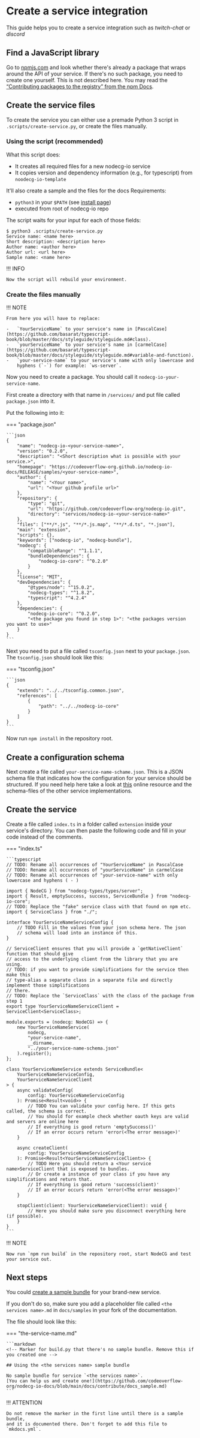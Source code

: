 # Create a service integration

This guide helps you to create a service integration such as _twitch-chat_ or
_discord_

## Find a JavaScript library

Go to [npmjs.com](https://www.npmjs.com/) and look whether there's already a
package that wraps around the API of your service. If there's no such package,
you need to create one yourself. This is not described here. You may read the
[“Contributing packages to the registry” from the npm Docs](https://docs.npmjs.com/packages-and-modules/contributing-packages-to-the-registry).

## Create the service files

To create the service you can either use a premade Python 3 script in
`.scripts/create-service.py`, or create the files manually.

### Using the script (recommended)

What this script does:

-   It creates all required files for a new nodecg-io service
-   It copies version and dependency information (e.g., for typescript) from
    `noodecg-io-template`

It'll also create a sample and the files for the docs Requirements:

-   `python3` in your `$PATH` (see
    [install page](https://wiki.python.org/moin/BeginnersGuide/Download))
-   executed from root of nodecg-io repo

The script waits for your input for each of those fields:

```shell
$ python3 .scripts/create-service.py
Service name: <name here>
Short description: <description here>
Author name: <author here>
Author url: <url here>
Sample name: <name here>
```

!!! INFO

    Now the script will rebuild your environment.

### Create the files manually

!!! NOTE

    From here you will have to replace:

    -   `YourServiceName` to your service's name in [PascalCase](https://github.com/basarat/typescript-book/blob/master/docs/styleguide/styleguide.md#class).
    -   `yourServiceName` to your service's name in [carmelCase](https://github.com/basarat/typescript-book/blob/master/docs/styleguide/styleguide.md#variable-and-function).
    -   `your-service-name` to your service's name with only lowercase and
        hyphens (`-`) for example: `ws-server`.

Now you need to create a package. You should call it
`nodecg-io-your-service-name`.

First create a directory with that name in `/services/` and put file called
`package.json` into it.

Put the following into it:

=== "package.json"

    ```json
    {
        "name": "nodecg-io-<your-service-name>",
        "version": "0.2.0",
        "description": "<Short description what is possible with your service.>",
        "homepage": "https://codeoverflow-org.github.io/nodecg-io-docs/RELEASE/samples/<your-service-name>",
        "author": {
            "name": "<Your name>",
            "url": "<Your github profile url>"
        },
        "repository": {
            "type": "git",
            "url": "https://github.com/codeoverflow-org/nodecg-io.git",
            "directory": "services/nodecg-io-<your-service-name>"
        },
        "files": ["**/*.js", "**/*.js.map", "**/*.d.ts", "*.json"],
        "main": "extension",
        "scripts": {},
        "keywords": ["nodecg-io", "nodecg-bundle"],
        "nodecg": {
            "compatibleRange": "^1.1.1",
            "bundleDependencies": {
                "nodecg-io-core": "^0.2.0"
            }
        },
        "license": "MIT",
        "devDependencies": {
            "@types/node": "^15.0.2",
            "nodecg-types": "^1.8.2",
            "typescript": "^4.2.4"
        },
        "dependencies": {
            "nodecg-io-core": "^0.2.0",
            "<the package you found in step 1>": "<the packages version you want to use>"
        }
    }
    ```

Next you need to put a file called `tsconfig.json` next to your `package.json`.
The `tsconfig.json` should look like this:

=== "tsconfig.json"

    ```json
    {
        "extends": "../../tsconfig.common.json",
        "references": [
            {
                "path": "../../nodecg-io-core"
            }
        ]
    }
    ```

Now run `npm install` in the repository root.

## Create a configuration schema

Next create a file called `your-service-name-schame.json`. This is a JSON schema
file that indicates how the configuration for your service should be structured.
If you need help here take a look at
[this](https://json-schema.org/understanding-json-schema/) online resource and
the schema-files of the other service implementations.

## Create the service

Create a file called `index.ts` in a folder called `extension` inside your
service's directory. You can then paste the following code and fill in your code
instead of the comments.

=== "index.ts"

    ```typescript
    // TODO: Rename all occurrences of "YourServiceName" in PascalCase
    // TODO: Rename all occurrences of "yourServiceName" in carmelCase
    // TODO: Rename all occurrences of "your-service-name" with only lowercase and hyphens ( - )

    import { NodeCG } from "nodecg-types/types/server";
    import { Result, emptySuccess, success, ServiceBundle } from "nodecg-io-core";
    // TODO: Replace the "fake" service class with that found on npm etc.
    import { ServiceClass } from "./";

    interface YourServiceNameServiceConfig {
        // TODO Fill in the values from your json schema here. The json
        // schema will load into an instance of this.
    }

    // ServiceClient ensures that you will provide a `getNativeClient` function that should give
    // access to the underlying client from the library that you are using.
    // TODO: if you want to provide simplifications for the service then make this
    // type-alias a separate class in a separate file and directly implement those simplifications
    // there.
    // TODO: Replace the `ServiceClass` with the class of the package from step 1
    export type YourServiceNameServiceClient = ServiceClient<ServiceClass>;

    module.exports = (nodecg: NodeCG) => {
        new YourServiceNameService(
            nodecg,
            "your-service-name",
            __dirname,
            "../your-service-name-schema.json"
        ).register();
    };

    class YourServiceNameService extends ServiceBundle<
        YourServiceNameServiceConfig,
        YourServiceNameServiceClient
    > {
        async validateConfig(
            config: YourServiceNameServiceConfig
        ): Promise<Result<void>> {
            // TODO You can validate your config here. If this gets called, the schema is correct.
            // You should for example check whether oauth keys are valid and servers are online here
            // If everything is good return 'emptySuccess()'
            // If an error occurs return 'error(<The error message>)'
        }

        async createClient(
            config: YourServiceNameServiceConfig
        ): Promise<Result<YourServiceNameServiceClient>> {
            // TODO Here you should return a <Your service name>ServiceClient that is exposed to bundles.
            // Or create a instance of your class if you have any simplifications and return that.
            // If everything is good return 'success(client)'
            // If an error occurs return 'error(<The error message>)'
        }

        stopClient(client: YourServiceNameServiceClient): void {
            // Here you should make sure you disconnect everything here (if possible).
        }
    }
    ```

!!! NOTE

    Now run `npm run build` in the repository root, start NodeCG and test your service out.

## Next steps

You could [create a sample bundle](create_sample.md) for your brand-new service.

If you don't do so, make sure you add a placeholder file called
`<the services name>.md` in `docs/samples` in your fork of the documentation.

The file should look like this:

=== "the-service-name.md"

    ```markdown
    <!-- Marker for build.py that there's no sample bundle. Remove this if you created one -->

    ## Using the <the services name> sample bundle

    No sample bundle for service `<the services name>`.
    [You can help us and create one!](https://github.com/codeoverflow-org/nodecg-io-docs/blob/main/docs/contribute/docs_sample.md)
    ```

!!! ATTENTION

    Do not remove the marker in the first line until there is a sample bundle,
    and it is documented there. Don't forget to add this file to `mkdocs.yml`.
